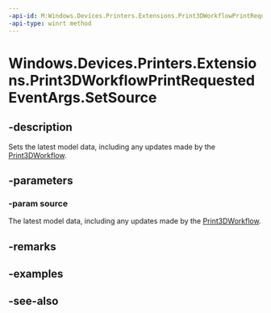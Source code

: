 ```yaml
---
-api-id: M:Windows.Devices.Printers.Extensions.Print3DWorkflowPrintRequestedEventArgs.SetSource(System.Object)
-api-type: winrt method
---
```


<!-- Method syntax
public void SetSource(System.Object source)
-->

# Windows.Devices.Printers.Extensions.Print3DWorkflowPrintRequestedEventArgs.SetSource

## -description
Sets the latest model data, including any updates made by the [Print3DWorkflow](print3dworkflow.md).

## -parameters
### -param source
The latest model data, including any updates made by the [Print3DWorkflow](print3dworkflow.md).

## -remarks

## -examples

## -see-also
